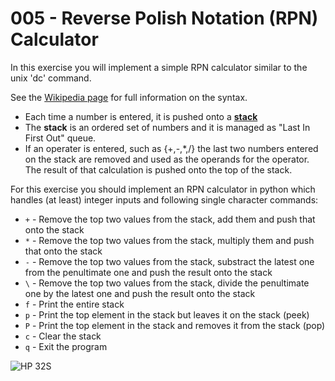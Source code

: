 # 005 - Reverse Polish Notation (RPN) Calculator

In this exercise you will implement a simple RPN calculator similar to
the unix 'dc' command.

See the [Wikipedia page](https://en.wikipedia.org/wiki/Reverse_Polish_notation)
for full information on the syntax.

  * Each time a number is entered, it is pushed onto a [**stack**](https://en.wikipedia.org/wiki/Stack_(abstract_data_type))
  * The **stack** is an ordered set of numbers and it is managed as "Last In First Out" queue.
  * If an operater is entered, such as {+,-,*,/} the last two numbers entered on the stack are removed and used as the operands for the operator. The result of that calculation is pushed onto the top of the stack.

  For this exercise you should implement an RPN calculator in python which
handles (at least) integer inputs and following single character commands:

  * `+` - Remove the top two values from the stack, add them and push that onto the stack
  * `*` - Remove the top two values from the stack, multiply them and push that onto the stack
  * `-` - Remove the top two values from the stack, substract the latest one from the penultimate one and push the result onto the stack
  * `\` - Remove the top two values from the stack, divide the penultimate one by the latest one and push the result onto the stack
  * `f` - Print the entire stack
  * `p` - Print the top element in the stack but leaves it on the stack (peek)
  * `P` - Print the top element in the stack and removes it from the stack (pop)
  * `c` - Clear the stack
  * `q` - Exit the program

![HP 32S](../assets/Hp-32s.jpg)


